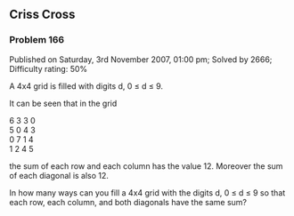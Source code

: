 Criss Cross
-----------

### Problem 166

Published on Saturday, 3rd November 2007, 01:00 pm; Solved by 2666;
Difficulty rating: 50%

A 4x4 grid is filled with digits d, 0 ≤ d ≤ 9.

It can be seen that in the grid

6 3 3 0\
 5 0 4 3\
 0 7 1 4\
 1 2 4 5

the sum of each row and each column has the value 12. Moreover the sum
of each diagonal is also 12.

In how many ways can you fill a 4x4 grid with the digits d, 0 ≤ d ≤ 9 so
that each row, each column, and both diagonals have the same sum?

